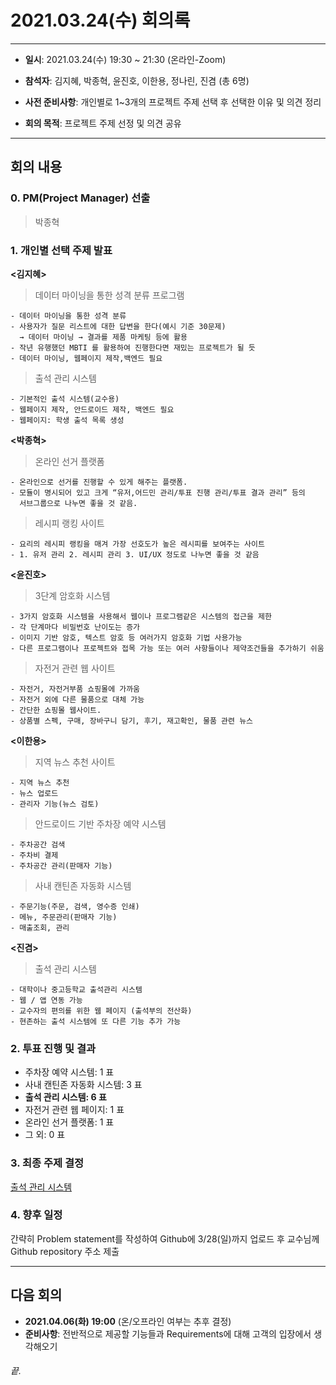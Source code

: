 # 2021.03.24(수) 회의록
___
* **일시**: 2021.03.24(수) 19:30 ~ 21:30 (온라인-Zoom)
* **참석자**: 김지혜, 박종혁, 윤진호, 이한용, 정나린, 진겸 (총 6명)

* **사전 준비사항**: 개인별로 1~3개의 프로젝트 주제 선택 후 선택한 이유 및 의견 정리  
* **회의 목적**: 프로젝트 주제 선정 및 의견 공유  
___
## 회의 내용  
### 0. PM(Project Manager) 선출  
> 박종혁
  
### 1. 개인별 선택 주제 발표  
**<김지혜>**  
>데이터 마이닝을 통한 성격 분류 프로그램    

	- 데이터 마이닝을 통한 성격 분류  
	- 사용자가 질문 리스트에 대한 답변을 한다(예시 기준 30문제)  
	  → 데이터 마이닝 → 결과를 제품 마케팅 등에 활용  
	- 작년 유행했던 MBTI 를 활용하여 진행한다면 재밌는 프로젝트가 될 듯  
	- 데이터 마이닝, 웹페이지 제작,백엔드 필요  

 >출석 관리 시스템    
 
    - 기본적인 출석 시스템(교수용)
	- 웹페이지 제작, 안드로이드 제작, 백엔드 필요
	- 웹페이지: 학생 출석 목록 생성

**<박종혁>**  
>온라인 선거 플랫폼  

    - 온라인으로 선거를 진행할 수 있게 해주는 플랫폼.  
    - 모듈이 명시되어 있고 크게 “유저,어드민 관리/투표 진행 관리/투표 결과 관리” 등의  
      서브그룹으로 나누면 좋을 것 같음.

>레시피 랭킹 사이트  

    - 요리의 레시피 랭킹을 매겨 가장 선호도가 높은 레시피를 보여주는 사이트
	- 1. 유저 관리 2. 레시피 관리 3. UI/UX 정도로 나누면 좋을 것 같음

**<윤진호>**  
>3단계 암호화 시스템  

    - 3가지 암호화 시스템을 사용해서 웹이나 프로그램같은 시스템의 접근을 제한
	- 각 단계마다 비밀번호 난이도는 증가
	- 이미지 기반 암호, 텍스트 암호 등 여러가지 암호화 기법 사용가능
	- 다른 프로그램이나 프로젝트와 접목 가능 또는 여러 사항들이나 제약조건들을 추가하기 쉬움

>자전거 관련 웹 사이트

    - 자전거, 자전거부품 쇼핑몰에 가까움
	- 자전거 외에 다른 물품으로 대체 가능
	- 간단한 쇼핑몰 웹사이트.
	- 상품별 스펙, 구매, 장바구니 담기, 후기, 재고확인, 물품 관련 뉴스

**<이한용>**  
>지역 뉴스 추천 사이트  

    - 지역 뉴스 추천
	- 뉴스 업로드
	- 관리자 기능(뉴스 검토)  

>안드로이드 기반 주차장 예약 시스템

    - 주차공간 검색
	- 주차비 결제
	- 주차공간 관리(판매자 기능)

>사내 캔틴존 자동화 시스템

    - 주문기능(주문, 검색, 영수증 인쇄)
	- 메뉴, 주문관리(판매자 기능)
	- 매출조회, 관리

**<진겸>**  
>출석 관리 시스템  

    - 대학이나 중고등학교 출석관리 시스템
	- 웹 / 앱 연동 가능
	- 교수자의 편의를 위한 웹 페이지 (출석부의 전산화)
	- 현존하는 출석 시스템에 또 다른 기능 추가 가능

### 2. 투표 진행 및 결과  
- 주차장 예약 시스템: 1 표
- 사내 캔틴존 자동화 시스템: 3 표
- **출석 관리 시스템: 6 표**
- 자전거 관련 웹 페이지: 1 표
- 온라인 선거 플랫폼: 1 표
- 그 외: 0 표  

### 3. 최종 주제 결정  
[출석 관리 시스템](https://nevonprojects.com/mobile-attendance-system-project/)

### 4. 향후 일정  
간략히 Problem statement를 작성하여 Github에 3/28(일)까지 업로드 후 교수님께 Github repository 주소 제출  
___
## 다음 회의  
* **2021.04.06(화) 19:00**  (온/오프라인 여부는 추후 결정) 
* **준비사항**:  전반적으로 제공할 기능들과 Requirements에 대해 고객의 입장에서 생각해오기 

 
###### 끝.